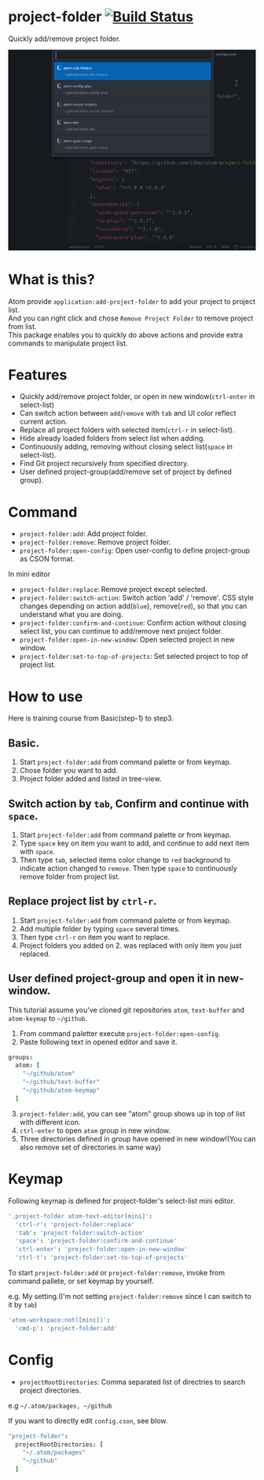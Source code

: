 # project-folder [![Build Status](https://travis-ci.org/t9md/atom-project-folder.svg?branch=master)](https://travis-ci.org/t9md/atom-project-folder)

Quickly add/remove project folder.

![gif](https://raw.githubusercontent.com/t9md/t9md/c9cbeb79d3e8f86fc60efb52e696d4340012e4da/img/atom-project-folder.gif)

# What is this?

Atom provide `application:add-project-folder` to add your project to project list.  
And you can right click and chose `Remove Project Folder` to remove project from list.  
This package enables you to quickly do above actions and provide extra commands to manipulate project list.

# Features

* Quickly add/remove project folder, or open in new window(`ctrl-enter` in select-list)
* Can switch action between `add`/`remove` with `tab` and UI color reflect current action.
* Replace all project folders with selected item(`ctrl-r` in select-list).
* Hide already loaded folders from select list when adding.
* Continuously adding, removing without closing select list(`space` in select-list).
* Find Git project recursively from specified directory.
* User defined project-group(add/remove set of project by defined group).

# Command

* `project-folder:add`: Add project folder.
* `project-folder:remove`: Remove project folder.
* `project-folder:open-config`: Open user-config to define project-group as CSON format.

In mini editor
* `project-folder:replace`: Remove project except selected.
* `project-folder:switch-action`: Switch action 'add' / 'remove'. CSS style changes depending on action add(`blue`), remove(`red`), so that you can understand what you are doing.
* `project-folder:confirm-and-continue`: Confirm action without closing select list, you can continue to add/remove next project folder.
* `project-folder:open-in-new-window`: Open selected project in new window.
* `project-folder:set-to-top-of-projects`: Set selected project to top of project list.

# How to use

Here is training course from Basic(step-1) to step3.

## Basic.

1. Start `project-folder:add` from command palette or from keymap.
2. Chose folder you want to add.
3. Project folder added and listed in tree-view.

## Switch action by `tab`, Confirm and continue with `space`.

1. Start `project-folder:add` from command palette or from keymap.
2. Type `space` key on item you want to add, and continue to add next item with `space`.
3. Then type `tab`, selected items color change to `red` background to indicate action changed to `remove`. Then type `space` to continuously remove folder from project list.

## Replace project list by `ctrl-r`.

1. Start `project-folder:add` from command palette or from keymap.
2. Add multiple folder by typing `space` several times.
3. Then type `ctrl-r` on item you want to replace.
4. Project folders you added on 2. was replaced with only item you just replaced.

## User defined project-group and open it in new-window.

This tutorial assume you've cloned git repositories `atom`, `text-buffer` and `atom-keymap` to `~/github`.

1. From command paletter execute `project-folder:open-config`.
2. Paste following text in opened editor and save it.
```coffeescript
groups:
  atom: [
    "~/github/atom"
    "~/github/text-buffer"
    "~/github/atom-keymap"
  ]
```
3. `project-folder:add`, you can see "atom" group shows up in top of list with different icon.
4. `ctrl-enter` to open `atom` group in new window.
5. Three directories defined in group have opened in new window!(You can also remove set of directories in same way)

# Keymap

Following keymap is defined for project-folder's select-list mini editor.

```coffeescript
'.project-folder atom-text-editor[mini]':
  'ctrl-r': 'project-folder:replace'
  'tab': 'project-folder:switch-action'
  'space': 'project-folder:confirm-and-continue'
  'ctrl-enter': 'project-folder:open-in-new-window'
  'ctrl-t': 'project-folder:set-to-top-of-projects'
```

To start `project-folder:add` or `project-folder:remove`, invoke from command pallete, or set keymap by yourself.

e.g. My setting.(I'm not setting `project-folder:remove` since I can switch to it by `tab`)

```coffeescript
'atom-workspace:not([mini])':
  'cmd-p': 'project-folder:add'
```

# Config

* `projectRootDirectories`: Comma separated list of directries to search project directories.

e.g
`~/.atom/packages, ~/github`

If you want to directly edit `config.cson`, see blow.

```coffeescript
"project-folder":
  projectRootDirectories: [
    "~/.atom/packages"
    "~/github"
  ]
```

